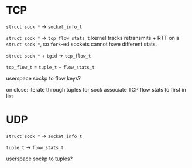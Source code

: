# TCP

`struct sock *` -> `socket_info_t`

`struct sock *` -> `tcp_flow_stats_t`
kernel tracks retransmits + RTT on a `struct sock *`, so `fork`-ed sockets cannot have different stats.

`struct sock *` + `tgid` -> `tcp_flow_t`

`tcp_flow_t` = `tuple_t` + `flow_stats_t`

userspace sockp to flow keys?

on close:
iterate through tuples for sock
associate TCP flow stats to first in list

# UDP

`struct sock *` -> `socket_info_t`

`tuple_t` -> `flow_stats_t`

userspace sockp to tuples?